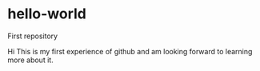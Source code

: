# hello-world
First repository

Hi This is my first experience of github and am looking forward to learning more about it.
